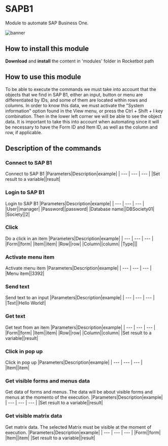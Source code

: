 



# SAPB1
  
Module to automate SAP Business One.  
  
![banner](imgs/Banner_SAPB1.png)

## How to install this module
  
__Download__ and __install__ the content in 'modules' folder in Rocketbot path  

## How to use this module

To be able to execute the commands we must take into account that the objects that we find in SAP B1, either an input, button or menu are differentiated by IDs, and some of them are located within rows and columns. In order to know this data, we must activate the "System information" option found in the View menu, or press the Ctrl + Shift + I key combination. Then in the lower left corner we will be able to see the object data. It is important to take this into account when automating since it will be necessary to have the Form ID and Item ID, as well as the column and row, if applicable.

## Description of the commands

### Connect to SAP B1
  
Connect to SAP B1
|Parameters|Description|example|
| --- | --- | --- |
|Set result to a variable||result|

### Login to SAP B1
  
Login to SAP B1
|Parameters|Description|example|
| --- | --- | --- |
|User||manager|
|Password||password|
|Database name||DBSociety01|
|Society||2|

### Click
  
Do a click in an item
|Parameters|Description|example|
| --- | --- | --- |
|Form||form|
|Item||item|
|Row||row|
|Column||column|
|Type|||

### Activate menu item
  
Activate menu item
|Parameters|Description|example|
| --- | --- | --- |
|Menu item||3392|

### Send text
  
Send text to an input
|Parameters|Description|example|
| --- | --- | --- |
|Text||Hello World!|

### Get text
  
Get text from an item
|Parameters|Description|example|
| --- | --- | --- |
|Form||form|
|Item||item|
|Row||row|
|Column||column|
|Set result to a variable||result|

### Click in pop up
  
Click in pop up
|Parameters|Description|example|
| --- | --- | --- |
|Item||item|

### Get visible forms and menus data
  
Get data of forms and menus. The data will be about visible forms and menus at the momento of the execution.
|Parameters|Description|example|
| --- | --- | --- |
|Set result to a variable||result|

### Get visible matrix data
  
Get matrix data. The selected Matrix must be visible at the moment of execution.
|Parameters|Description|example|
| --- | --- | --- |
|Form||form|
|Item||item|
|Set result to a variable||result|
